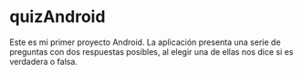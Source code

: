 # quizAndroid
Este es mi primer proyecto Android. La aplicación presenta una serie de preguntas con dos respuestas posibles, al elegir una de ellas nos dice si es verdadera o falsa.
